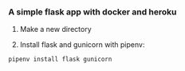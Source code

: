 ### A simple flask app with docker and heroku

1. Make a new directory

2. Install flask and gunicorn with pipenv: 

```bash
pipenv install flask gunicorn
```



